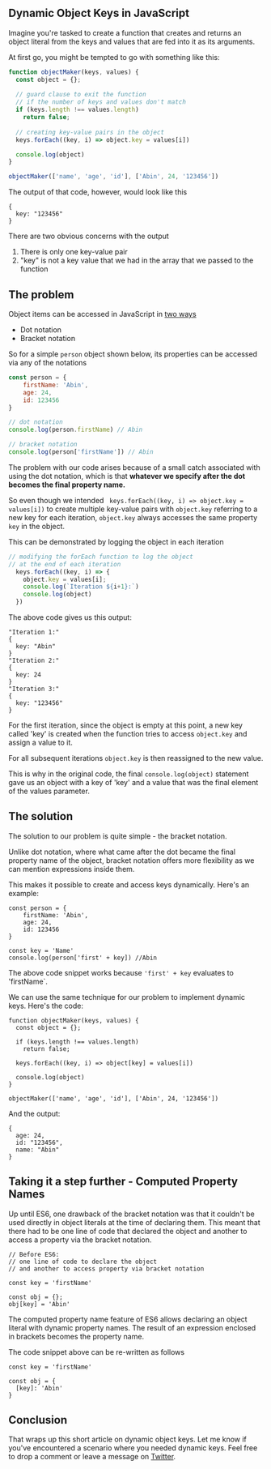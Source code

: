 ## Dynamic Object Keys in JavaScript

Imagine you're tasked to create a function that creates and returns an object literal from the keys and values that are fed into it as its arguments.

At first go, you might be tempted to go with something like this:
```js
function objectMaker(keys, values) {
  const object = {};
  
  // guard clause to exit the function
  // if the number of keys and values don't match
  if (keys.length !== values.length)
    return false;
  
  // creating key-value pairs in the object
  keys.forEach((key, i) => object.key = values[i])

  console.log(object)
}

objectMaker(['name', 'age', 'id'], ['Abin', 24, '123456'])
```

The output of that code, however, would look like this
```
{
  key: "123456"
}
```

There are two obvious concerns with the output
1. There is only one key-value pair
2. "key" is not a key value that we had in the array that we passed to the function

## The problem
Object items can be accessed in JavaScript in [two ways](https://developer.mozilla.org/en-US/docs/Web/JavaScript/Reference/Operators/Property_accessors)
* Dot notation
* Bracket notation

So for a simple `person` object shown below, its properties can be accessed via any of the notations
```js
const person = {
	firstName: 'Abin',
    age: 24,
    id: 123456
}

// dot notation
console.log(person.firstName) // Abin

// bracket notation
console.log(person['firstName']) // Abin
```

The problem with our code arises because of a small catch associated with using the dot notation, which is that **whatever we specify after the dot becomes the final property name.**

So even though we intended ` keys.forEach((key, i) => object.key = values[i])` to create multiple key-value pairs with `object.key` referring to a new key for each iteration, `object.key` always accesses the same property `key` in the object.

This can be demonstrated by logging the object in each iteration
```js
// modifying the forEach function to log the object
// at the end of each iteration
  keys.forEach((key, i) => {
    object.key = values[i];
    console.log(`Iteration ${i+1}:`)
    console.log(object)
  })

```
The above code gives us this output:
```
"Iteration 1:"
{
  key: "Abin"
}
"Iteration 2:"
{
  key: 24
}
"Iteration 3:"
{
  key: "123456"
}
```
For the first iteration, since the object is empty at this point, a new key called 'key' is created when the function tries to access `object.key` and assign a value to it.

For all subsequent iterations `object.key` is then reassigned to the new value.

This is why in the original code, the final `console.log(object)` statement gave us an object with a key of 'key' and a value that was the final element of the values parameter.

## The solution
The solution to our problem is quite simple - the bracket notation. 

Unlike dot notation, where what came after the dot became the final property name of the object, bracket notation offers more flexibility as we can mention expressions inside them.

This makes it possible to create and access keys dynamically. Here's an example:
```
const person = {
	firstName: 'Abin',
    age: 24,
    id: 123456
}

const key = 'Name'
console.log(person['first' + key]) //Abin
``` 
The above code snippet works because `'first' + key` evaluates to 'firstName`.

We can use the same technique for our problem to implement dynamic keys. Here's the code:
```
function objectMaker(keys, values) {
  const object = {};

  if (keys.length !== values.length)
    return false;

  keys.forEach((key, i) => object[key] = values[i])

  console.log(object)
}

objectMaker(['name', 'age', 'id'], ['Abin', 24, '123456'])
```

And the output:
```
{
  age: 24,
  id: "123456",
  name: "Abin"
}
```

## Taking it a step further - Computed Property Names
Up until ES6, one drawback of the bracket notation was that it couldn't be used directly in object literals at the time of declaring them. 
This meant that there had to be one line of code that declared the object and another to access a property via the bracket notation.
```
// Before ES6:
// one line of code to declare the object
// and another to access property via bracket notation

const key = 'firstName'

const obj = {};
obj[key] = 'Abin'
```

The computed property name feature of ES6 allows declaring an object literal with dynamic property names. The result of an expression enclosed in brackets becomes the property name.

The code snippet above can be re-written as follows
```
const key = 'firstName'

const obj = {
  [key]: 'Abin'
}
```
## Conclusion
That wraps up this short article on dynamic object keys. Let me know if you've encountered a scenario where you needed dynamic keys. Feel free to drop a comment or leave a message on [Twitter](https://twitter.com/abin_john98).